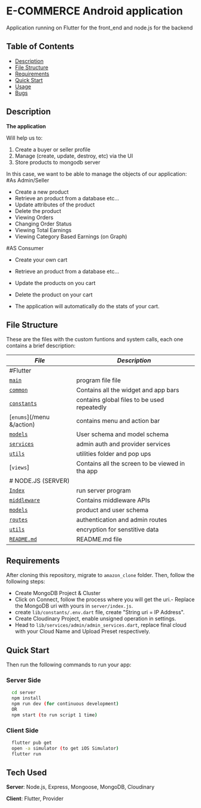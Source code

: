 # E-COMMERCE Android application
Application running on Flutter for the front_end and node.js for the backend

## Table of Contents
* [Description](#description)
* [File Structure](#file-structure)
* [Requirements](#requirements)
* [Quick Start](#quick-start)
* [Usage](#usage)
* [Bugs](#bugs)


## Description
**The application**

Will help us to:

1. Create a buyer or seller profile
2. Manage (create, update, destroy, etc) via the UI
3. Store products to mongodb server

In this case, we want to be able to manage the objects of our application:
#As Admin/Seller
* Create a new product
* Retrieve an product from a database etc…
* Update attributes of the product
* Delete the product
* Viewing Orders
* Changing Order Status
* Viewing Total Earnings
* Viewing Category Based Earnings (on Graph)

#AS Consumer
* Create your own cart
* Retrieve an product from a database etc…
* Update the products on you cart
* Delete the product on your cart

* The application will automatically do the stats of your cart.

## File Structure

These are the files with the custom funtions and system calls, each one contains a brief description:



|   ***File***    |  ***Description***                   |
|---------------|---------------------------------------|
|  #Flutter                                      |  
|  [`main`](.main.dart)	|  program file file	|
|  [`common`](/widget) |  Contains all the widget and app bars |
|  [`constants`](/global) |  contains global files to be used repeatedly |
|  [`enums`](/menu &/action) | contains menu and action bar |
|  [`models`](./product/user) |  User schema and model schema |
|  [`services`](/auth/admin/provider) |  admin auth and provider services|
|  [`utils`](/pick_image/snackbar) |  utilities folder and pop ups |
|  [`views`] |  Contains all the screen to be viewed in tha app |
|  # NODE.JS (SERVER)|
|  [`Index`](./index.js) |  run server program |
|  [`middleware`](/auth/admin) |  Contains middleware APIs |
|  [`models`](/product/user) |  product and user schema |
|  [`routes`](/auth/admin) |  authentication and admin routes |
|  [`utils`](/encrypt) |  encryption for senstitive data	       |
|  [`README.md`](./README.md) | README.md file |

## Requirements
After cloning this repository, migrate to ```amazon_clone``` folder. Then, follow the following steps:
- Create MongoDB Project & Cluster
- Click on Connect, follow the process where you will get the uri.- Replace the MongoDB uri with yours in ```server/index.js```.
- create ```lib/constants/.env.dart``` file, create "String uri = IP Address". 
- Create Cloudinary Project, enable unsigned operation in settings.
- Head to ```lib/services/admin/admin_services.dart```, replace final cloud  with your Cloud Name and Upload Preset respectively.

## Quick Start
Then run the following commands to run your app:

### Server Side
```bash
  cd server
  npm install
  npm run dev (for continuous development)
  OR
  npm start (to run script 1 time)
```

### Client Side
```bash
  flutter pub get
  open -a simulator (to get iOS Simulator)
  flutter run
```

## Tech Used
**Server**: Node.js, Express, Mongoose, MongoDB, Cloudinary

**Client**: Flutter, Provider
